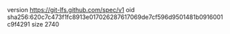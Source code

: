 version https://git-lfs.github.com/spec/v1
oid sha256:620c7c473f1fc8913e017026287617069de7cf596d9501481b0916001c9f4291
size 2740
